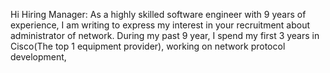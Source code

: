 Hi Hiring Manager:
     As a highly skilled software engineer with 9 years of experience, I am writing to express my interest in your recruitment about administrator of network. During my past 9 year, I spend my first 3 years in Cisco(The top 1 equipment provider), working on network protocol development, 

     